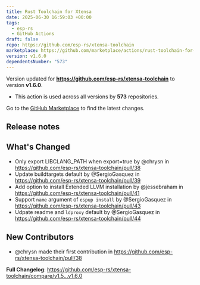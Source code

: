 ```yaml
---
title: Rust Toolchain for Xtensa
date: 2025-06-30 16:59:03 +00:00
tags:
  - esp-rs
  - GitHub Actions
draft: false
repo: https://github.com/esp-rs/xtensa-toolchain
marketplace: https://github.com/marketplace/actions/rust-toolchain-for-xtensa
version: v1.6.0
dependentsNumber: "573"
---
```



Version updated for **https://github.com/esp-rs/xtensa-toolchain** to version **v1.6.0**.
- This action is used across all versions by **573** repositories.

Go to the [GitHub Marketplace](https://github.com/marketplace/actions/rust-toolchain-for-xtensa) to find the latest changes.

## Release notes

## What's Changed
* Only export LIBCLANG_PATH when export=true by @chrysn in https://github.com/esp-rs/xtensa-toolchain/pull/38
* Update buildtargets default by @SergioGasquez in https://github.com/esp-rs/xtensa-toolchain/pull/39
* Add option to install Extended LLVM installation by @jessebraham in https://github.com/esp-rs/xtensa-toolchain/pull/41
* Support `name` argument of `espup install` by @SergioGasquez in https://github.com/esp-rs/xtensa-toolchain/pull/43
* Udpate readme and `ldproxy` default by @SergioGasquez in https://github.com/esp-rs/xtensa-toolchain/pull/44

## New Contributors
* @chrysn made their first contribution in https://github.com/esp-rs/xtensa-toolchain/pull/38

**Full Changelog**: https://github.com/esp-rs/xtensa-toolchain/compare/v1.5...v1.6.0
